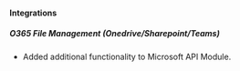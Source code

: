 
#### Integrations
##### O365 File Management (Onedrive/Sharepoint/Teams)
- Added additional functionality to Microsoft API Module.

